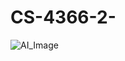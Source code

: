 # CS-4366-2-



![AI_Image](https://github.com/samsungmajor3/CS-4366-2/assets/118413043/f245f583-2d9c-44b6-8532-220d4d651ed3)
